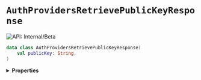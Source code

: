 # `AuthProvidersRetrievePublicKeyResponse`


![API: Internal/Beta](https://img.shields.io/static/v1?label=API&message=Internal/Beta&color=red&style=flat-square)



```kotlin
data class AuthProvidersRetrievePublicKeyResponse(
    val publicKey: String,
)
```

<details>
<summary>
<b>Properties</b>
</summary>

<details>
<summary>
<code>publicKey</code>: <code><code><a href='https://kotlinlang.org/api/latest/jvm/stdlib/kotlin/-string/'>String</a></code></code>
</summary>





</details>



</details>

